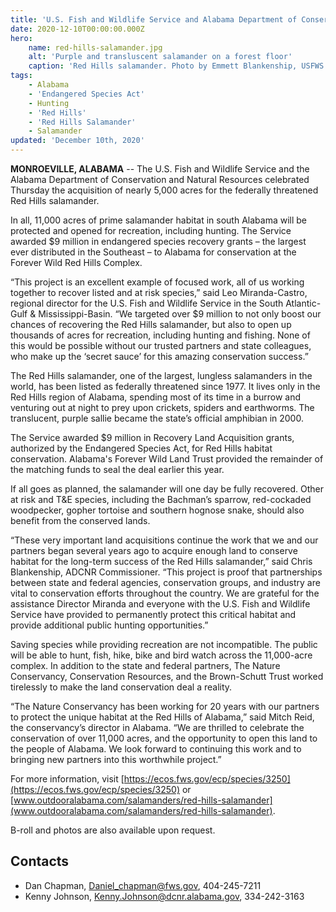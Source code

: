```yaml
---
title: 'U.S. Fish and Wildlife Service and Alabama Department of Conservation and Natural Resources conserve salamander habitat'
date: 2020-12-10T00:00:00.000Z
hero:
    name: red-hills-salamander.jpg
    alt: 'Purple and transluscent salamander on a forest floor'
    caption: 'Red Hills salamander. Photo by Emmett Blankenship, USFWS'
tags:
    - Alabama
    - 'Endangered Species Act'
    - Hunting
    - 'Red Hills'
    - 'Red Hills Salamander'
    - Salamander     
updated: 'December 10th, 2020'
---
```


**MONROEVILLE, ALABAMA** -- The U.S. Fish and Wildlife Service and the Alabama Department of Conservation and Natural Resources celebrated Thursday the acquisition of nearly 5,000 acres for the federally threatened Red Hills salamander. 

In all, 11,000 acres of prime salamander habitat in south Alabama will be protected and opened for recreation, including hunting. The Service awarded $9 million in endangered species recovery grants – the largest ever distributed in the Southeast – to Alabama for conservation at the Forever Wild Red Hills Complex. 

“This project is an excellent example of focused work, all of us working together to recover listed and at risk species,” said Leo Miranda-Castro, regional director for the U.S. Fish and Wildlife Service in the South Atlantic-Gulf & Mississippi-Basin. “We targeted over $9 million to not only boost our chances of recovering the Red Hills salamander, but also to open up thousands of acres for recreation, including hunting and fishing. None of this would be possible without our trusted partners and state colleagues, who make up the ‘secret sauce’ for this amazing conservation success.” 

The Red Hills salamander, one of the largest, lungless salamanders in the world, has been listed as federally threatened since 1977. It lives only in the Red Hills region of Alabama, spending most of its time in a burrow and venturing out at night to prey upon crickets, spiders and earthworms. The translucent, purple sallie became the state’s official amphibian in 2000.

The Service awarded $9 million in Recovery Land Acquisition grants, authorized by the Endangered Species Act, for Red Hills habitat conservation. Alabama's Forever Wild Land Trust provided the remainder of the matching funds to seal the deal earlier this year. 

If all goes as planned, the salamander will one day be fully recovered. Other at risk and T&E species, including the Bachman’s sparrow, red-cockaded woodpecker, gopher tortoise and southern hognose snake, should also benefit from the conserved lands.

“These very important land acquisitions continue the work that we and our partners began several years ago to acquire enough land to conserve habitat for the long-term success of the Red Hills salamander,” said Chris Blankenship, ADCNR Commissioner. “This project is proof that partnerships between state and federal agencies, conservation groups, and industry are vital to conservation efforts throughout the country. We are grateful for the assistance Director Miranda and everyone with the U.S. Fish and Wildlife Service have provided to permanently protect this critical habitat and provide additional public hunting opportunities.”

Saving species while providing recreation are not incompatible. The public will be able to hunt, fish, hike, bike and bird watch across the 11,000-acre complex. In addition to the state and federal partners, The Nature Conservancy, Conservation Resources, and the Brown-Schutt Trust worked tirelessly to make the land conservation deal a reality.

“The Nature Conservancy has been working for 20 years with our partners to protect the unique habitat at the Red Hills of Alabama,” said Mitch Reid, the conservancy’s director in Alabama. “We are thrilled to celebrate the conservation of over 11,000 acres, and the opportunity to open this land to the people of Alabama. We look forward to continuing this work and to bringing new partners into this worthwhile project.”

For more information, visit [https://ecos.fws.gov/ecp/species/3250](https://ecos.fws.gov/ecp/species/3250) or [www.outdooralabama.com/salamanders/red-hills-salamander](www.outdooralabama.com/salamanders/red-hills-salamander).

B-roll and photos are also available upon request.

## Contacts

- Dan Chapman, [Daniel_chapman@fws.gov](mailto:Daniel_chapman@fws.gov), 404-245-7211
- Kenny Johnson, [Kenny.Johnson@dcnr.alabama.gov](mailto:Kenny.Johnson@dcnr.alabama.gov), 334-242-3163
